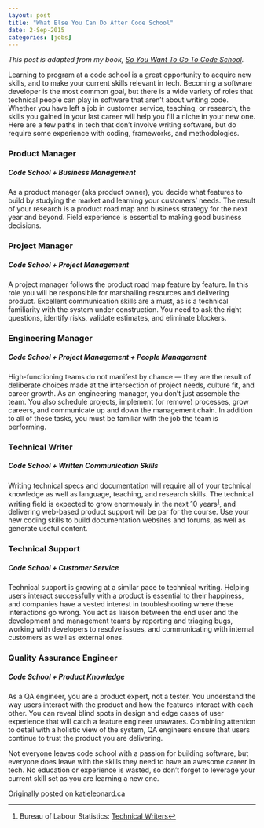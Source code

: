 ```yaml
---
layout: post
title: "What Else You Can Do After Code School"
date: 2-Sep-2015
categories: [jobs]
---
```


<p><em>This post is adapted from my book, <a href="http://codeschoolbook.com/buy-the-book/" target="_blank">So You Want To Go To Code School</a>.</em></p>
<p>Learning to program at a code school is a great opportunity to acquire new skills, and to make your current skills relevant in tech. Becoming a software developer is the most common goal, but there is a wide variety of roles that technical people can play in software that aren’t about writing code. Whether you have left a job in customer service, teaching, or research, the skills you gained in your last career will help you fill a niche in your new one. Here are a few paths in tech that don’t involve writing software, but do require some experience with coding, frameworks, and methodologies.</p>
<!--more-->
<h3>Product Manager</h3>
<h5>Code School + Business Management</h5>
<p>As a product manager (aka product owner), you decide what features to build by studying the market and learning your customers’ needs. The result of your research is a product road map and business strategy for the next year and beyond. Field experience is essential to making good business decisions.</p>
<h3>Project Manager</h3>
<h5>Code School + Project Management</h5>
<p>A project manager follows the product road map feature by feature. In this role you will be responsible for marshalling resources and delivering product. Excellent communication skills are a must, as is a technical familiarity with the system under construction. You need to ask the right questions, identify risks, validate estimates, and eliminate blockers.</p>
<h3>Engineering Manager</h3>
<h5>Code School + Project Management + People Management</h5>
<p>High-functioning teams do not manifest by chance — they are the result of deliberate choices made at the intersection of project needs, culture fit, and career growth. As an engineering manager, you don’t just assemble the team. You also schedule projects, implement (or remove) processes, grow careers, and communicate up and down the management chain. In addition to all of these tasks, you must be familiar with the job the team is performing.</p>
<h3>Technical Writer</h3>
<h5>Code School + Written Communication Skills</h5>
<p>Writing technical specs and documentation will require all of your technical knowledge as well as language, teaching, and research skills. The technical writing field is expected to grow enormously in the next 10 years<sup id="fnref:1"><a href="http://katieleonard.ca/blog/2015/what-else-you-can-do-after-code-school/#fn:1" rel="footnote">1</a></sup>, and delivering web-based product support will be par for the course. Use your new coding skills to build documentation websites and forums, as well as generate useful content.</p>
<h3>Technical Support</h3>
<h5>Code School + Customer Service</h5>
<p>Technical support is growing at a similar pace to technical writing. Helping users interact successfully with a product is essential to their happiness, and companies have a vested interest in troubleshooting where these interactions go wrong. You act as liaison between the end user and the development and management teams by reporting and triaging bugs, working with developers to resolve issues, and communicating with internal customers as well as external ones.</p>
<h3>Quality Assurance Engineer</h3>
<h5>Code School + Product Knowledge</h5>
<p>As a QA engineer, you are a product expert, not a tester. You understand the way users interact with the product and how the features interact with each other. You can reveal blind spots in design and edge cases of user experience that will catch a feature engineer unawares. Combining attention to detail with a holistic view of the system, QA engineers ensure that users continue to trust the product you are delivering.</p>
<p>Not everyone leaves code school with a passion for building software, but everyone does leave with the skills they need to have an awesome career in tech. No education or experience is wasted, so don’t forget to leverage your current skill set as you are learning a new one.</p>
<p>Originally posted on <a href="http://katieleonard.ca/blog/2015/what-else-you-can-do-after-code-school/" target="_blank">katieleonard.ca</a></p>
<div class="footnotes">
<hr/>
<ol>
<li id="fn:1">Bureau of Labour Statistics: <a href="http://www.bls.gov/ooh/media-and-communication/technical-writers.htm">Technical Writers</a><a href="http://katieleonard.ca/blog/2015/what-else-you-can-do-after-code-school/#fnref:1" rev="footnote">↩</a></li>
</ol>
</div>
